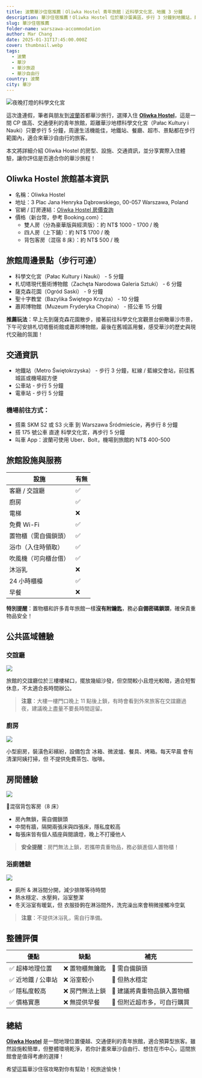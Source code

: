 ```yaml
---
title: 波蘭華沙住宿推薦｜Oliwka Hostel 青年旅館｜近科學文化宮、地鐵 3 分鐘
description: 華沙住宿推薦！Oliwka Hostel 位於華沙蛋黃區，步行 3 分鐘到地鐵站，鄰近科學文化宮，價格親民，適合背包客與自由行旅客。
slug: 華沙住宿推薦
folder-name: warszawa-accommodation
author: Mar Chang
date: 2025-01-31T17:45:00.000Z
cover: thumbnail.webp
tags:
  - 波蘭
  - 華沙
  - 華沙旅遊
  - 華沙自由行
country: 波蘭
city: 華沙
---
```

![夜晚打燈的科學文化宮](image4.webp)

這次逢連假，筆者與朋友到[波蘭](http://exittaiwan.com/tags/%E6%B3%A2%E8%98%AD/)首都華沙旅行，選擇入住 [**Oliwka Hostel**](https://www.booking.com/hotel/pl/oliwka-hostel-warszawa.xt.html?aid=7956794&no_rooms=1&group_adults=2)，這是一間 CP 值高、交通便利的青年旅館，距離華沙地標科學文化宮（Pałac Kultury i Nauki）只要步行 5 分鐘，周邊生活機能佳，地鐵站、餐廳、超市、景點都在步行範圍內，適合來華沙自由行的旅客。

本文將詳細介紹 Oliwka Hostel 的房型、設施、交通資訊，並分享實際入住體驗，讓你評估是否適合你的華沙旅程！

## Oliwka Hostel 旅館基本資訊

* 名稱：Oliwka Hostel
* 地址：3 Plac Jana Henryka Dąbrowskiego, 00-057 Warszawa, Poland
* 官網 / 訂房連結：[Oliwka Hostel 房價查詢](https://www.booking.com/hotel/pl/oliwka-hostel-warszawa.xt.html?aid=7956794&no_rooms=1&group_adults=2)
* 價格（新台幣，參考 Booking.com）：
  * 雙人房（分為豪華版與經濟版）：約 NT$ 1000 - 1700 / 晚
  * 四人房（上下鋪）：約 NT$ 1700 / 晚
  * 背包客房（混宿 8 床）：約 NT$ 500 / 晚

## 旅館周邊景點（步行可達）

* 科學文化宮（Pałac Kultury i Nauki） - 5 分鐘
* 札切塔現代藝術博物館（Zachęta Narodowa Galeria Sztuki） - 6 分鐘
* 薩克森花園（Ogród Saski） - 9 分鐘
* 聖十字教堂（Bazylika Świętego Krzyża） - 10 分鐘
* 蕭邦博物館（Muzeum Fryderyka Chopina） - 搭公車 15 分鐘

**推薦玩法**：早上先到薩克森花園散步，接著前往科學文化宮觀景台俯瞰華沙市景，下午可安排札切塔藝術館或蕭邦博物館，最後在舊城區用餐，感受華沙的歷史與現代交融的氛圍！

## 交通資訊

* 地鐵站（Metro Świętokrzyska） - 步行 3 分鐘，紅線 / 藍線交會站，前往舊城區或機場超方便
* 公車站 - 步行 5 分鐘
* 電車站 - 步行 5 分鐘

### 機場前往方式：

* 搭乘 SKM S2 或 S3 火車 到 Warszawa Śródmieście，再步行 8 分鐘
* 搭 175 號公車 直達 科學文化宮，再步行 5 分鐘
* 叫車 App：波蘭可使用 Uber、Bolt，機場到旅館約 NT$ 400-500

## 旅館設施與服務

| 設施         | 有無 |
|------------|----|
| 客廳 / 交誼廳   | ✅  |
| 廚房         | ✅  |
| 電梯         | ❌  |
| 免費 Wi-Fi   | ✅  |
| 置物櫃（需自備鎖頭） | ✅  |
|  浴巾（入住時領取） | ✅  |
| 吹風機（可向櫃台借）  | ✅  |
| 沐浴乳        | ❌  |
| 24 小時櫃檯    | ✅  |
| 早餐         | ❌  |

**特別提醒**：置物櫃和許多青年旅館一樣**沒有附鑰匙**，務必**自備密碼鎖頭**，確保貴重物品安全！

## 公共區域體驗

### 交誼廳

![](image2.webp)

旅館的交誼廳位於三樓樓梯口，擺放幾組沙發，但空間較小且燈光較暗，適合短暫休息，不太適合長時間辦公。

> **注意**：大樓一樓門口晚上 11 點後上鎖，有時會看到外來旅客在交誼廳過夜，建議晚上盡量不要長時間逗留。

### 廚房

![](image5.webp)

小型廚房，裝潢色彩繽紛，設備包含 冰箱、微波爐、餐具、烤箱。每天早晨 會有清潔阿姨打掃，但 不提供免費茶包、咖啡。

## 房間體驗

![](image3.webp)

🔹混宿背包客房（8 床）

* 房內無鎖，需自備鎖頭
* 中間有牆，隔開兩張床與四張床，隱私度較高
* 每張床皆有個人插座與閱讀燈，晚上不打擾他人

> **安全提醒**：房門無法上鎖，若攜帶貴重物品，務必鎖進個人置物櫃！

### 浴廁體驗

![](image1.webp)

* 廁所 & 淋浴間分開，減少排隊等待時間
* 熱水穩定、水壓夠，浴室整潔
* 冬天浴室有暖氣，但 衣服掛鉤在淋浴間外，洗完澡出來會稍微接觸冷空氣

>**注意**：不提供沐浴乳，需自行準備。

## 整體評價

| 優點          | 缺點       | 補充                |
|-------------|----------|-------------------|
| ✅ 超棒地理位置    | ❌ 置物櫃無鑰匙 | 🔹 需自備鎖頭          |
| ✅ 近地鐵 / 公車站 | ❌ 浴室較小   | 🔹 但熱水穩定          |
| ✅ 隱私度較高     | ❌ 房門無法上鎖 | 🔹 建議將貴重物品鎖入置物櫃   |
| ✅ 價格實惠      | ❌ 無提供早餐  | 🔹 但附近超市多，可自行購買 | 

## 總結

[**Oliwka Hostel**](https://www.booking.com/hotel/pl/oliwka-hostel-warszawa.xt.html?aid=7956794&no_rooms=1&group_adults=2) 是一間地理位置優越、交通便利的青年旅館，適合預算型旅客。雖然設施較簡單，但整體環境乾淨，若你計畫來華沙自由行、想住在市中心，這間旅館會是值得考慮的選擇！

希望這篇華沙住宿攻略對你有幫助！祝旅途愉快！
